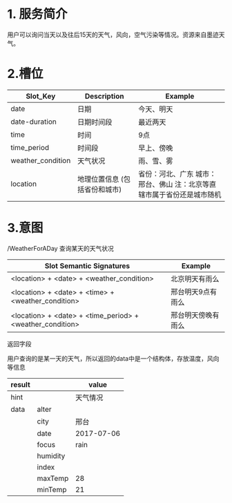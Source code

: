 # 1. 服务简介

用户可以询问当天以及往后15天的天气，风向，空气污染等情况。资源来自墨迹天气。

# 2.槽位

| **Slot\_Key** | **Description** | **Example** |
| --- | --- | --- |
| date | 日期 | 今天、明天 |
| date-duration | 日期时间段 | 最近两天 |
| time | 时间 | 9点 |
| time\_period | 时间段 | 早上、傍晚 |
| weather\_condition | 天气状况 | 雨、雪、雾 |
| location | 地理位置信息 \(包括省份和城市\) | 省份：河北、广东 城市：邢台、佛山 注：北京等直辖市属于省份还是城市随机 |

# 3.意图

\/WeatherForADay
查询某天的天气状况

| **Slot Semantic Signatures** | **Example** |
| --- | --- |
| &lt;location&gt; + &lt;date&gt; + &lt;weather\_condition&gt; | 北京明天有雨么 |
| &lt;location&gt; + &lt;date&gt; + &lt;time&gt; + &lt;weather\_condition&gt; | 邢台明天9点有雨么 |
| &lt;location&gt; + &lt;date&gt; + &lt;time\_period&gt; + &lt;weather\_condition&gt; | 邢台明天傍晚有雨么 |

返回字段

用户查询的是某一天的天气，所以返回的data中是一个结构体，存放温度，风向等信息

| **result** |  | **value** |
| --- | --- | --- |
| hint |  | 天气情况 |
| data | alter |  |
|  | city | 邢台 |
|  | date | 2017-07-06 |
|  | focus | rain |
|  | humidity |  |
|  | index |  |
|  | maxTemp | 28 |
|  | minTemp | 21 |

